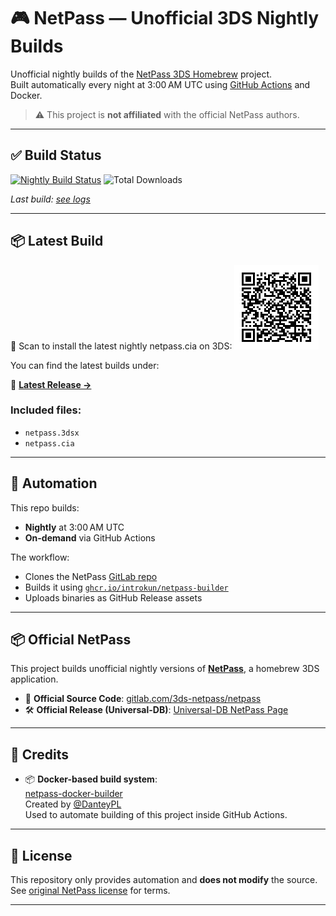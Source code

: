 # 🎮 NetPass — Unofficial 3DS Nightly Builds

Unofficial nightly builds of the [NetPass 3DS Homebrew](https://gitlab.com/3ds-netpass/netpass) project.  
Built automatically every night at 3:00 AM UTC using [GitHub Actions](.github/workflows/build.yml) and Docker.

> ⚠️ This project is **not affiliated** with the official NetPass authors.

---

## ✅ Build Status

[![Nightly Build Status](https://github.com/introkun/netpass-nightly-builds/actions/workflows/build.yml/badge.svg)](https://github.com/introkun/netpass-nightly-builds/actions)
![Total Downloads](https://img.shields.io/github/downloads/introkun/netpass-nightly-builds/total)

_Last build: [see logs](https://github.com/introkun/netpass-nightly-builds/actions/workflows/build.yml)_

---

## 📦 Latest Build

📱 Scan to install the latest nightly netpass.cia on 3DS:
![Install with FBI](https://github.com/introkun/netpass-nightly-builds/raw/main/qr/latest.png)

You can find the latest builds under:

🔗 [**Latest Release →**](https://github.com/introkun/netpass-nightly-builds/releases/latest)

### Included files:
- `netpass.3dsx`
- `netpass.cia`

---

## 🔄 Automation

This repo builds:
- **Nightly** at 3:00 AM UTC
- **On-demand** via GitHub Actions

The workflow:
- Clones the NetPass [GitLab repo](https://gitlab.com/3ds-netpass/netpass)
- Builds it using [`ghcr.io/introkun/netpass-builder`](https://github.com/introkun/netpass-docker-builder)
- Uploads binaries as GitHub Release assets

---

## 📦 Official NetPass

This project builds unofficial nightly versions of [**NetPass**](https://gitlab.com/3ds-netpass/netpass), a homebrew 3DS application.

- 🔗 **Official Source Code**: [gitlab.com/3ds-netpass/netpass](https://gitlab.com/3ds-netpass/netpass)
- 🛠 **Official Release (Universal-DB)**: [Universal-DB NetPass Page](https://db.universal-team.net/3ds/netpass)

---

## 🙏 Credits

- 📦 **Docker-based build system**:  
  [netpass-docker-builder](https://github.com/DanteyPL/netpass-docker-builder)  
  Created by [@DanteyPL](https://github.com/DanteyPL)  
  Used to automate building of this project inside GitHub Actions.

---

## 📜 License

This repository only provides automation and **does not modify** the source.  
See [original NetPass license](https://gitlab.com/3ds-netpass/netpass/-/blob/main/LICENSE) for terms.

---
